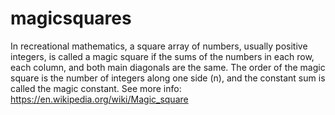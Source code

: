 # magicsquares
In recreational mathematics, a square array of numbers, usually positive integers, is called a magic 
square if the sums of the numbers in each row, each column, and both main diagonals are the same.
The order of the magic square is the number of integers along one side (n), and the constant sum is 
called the magic constant. See more info: https://en.wikipedia.org/wiki/Magic_square

